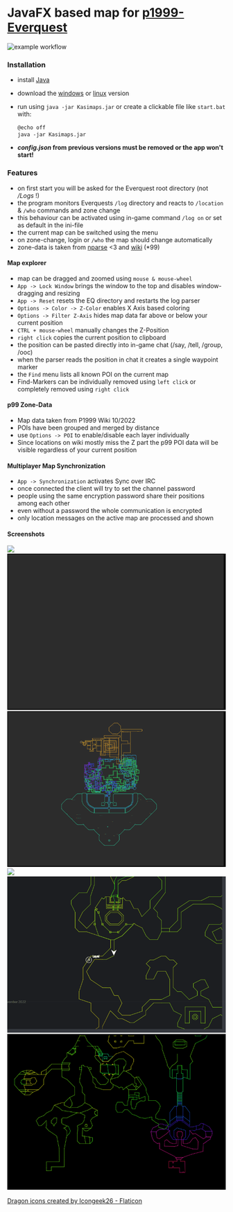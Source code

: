 # JavaFX based map for [p1999-Everquest](https://www.project1999.com/)

![example workflow](https://github.com/mknblch/kasimaps/actions/workflows/build.yml/badge.svg)

### Installation

- install [Java](https://openjdk.org/) 
- download the [windows](https://github.com/mknblch/kasimaps/tree/develop/target/Kasimaps.jar) or [linux](https://github.com/mknblch/kasimaps/tree/develop/target/Kasimaps_lnx.jar) version
- run using `java -jar Kasimaps.jar` or create a clickable file like `start.bat` with:
    ```  
    @echo off
    java -jar Kasimaps.jar
    ```

- **_config.json_ from previous versions must be removed or the app won't start!**

### Features

- on first start you will be asked for the Everquest root directory (not _/Logs_ !)
- the program monitors Everquests `/log` directory and reacts to `/location` & `/who` commands and zone change 
- this behaviour can be activated using in-game command `/log on` or set as default in the ini-file
- the current map can be switched using the menu
- on zone-change, login or `/who` the map should change automatically
- zone-data is taken from [nparse](https://github.com/nomns/nparse) <3 and [wiki](https://wiki.project1999.com) (*99)


#### Map explorer

- map can be dragged and zoomed using `mouse & mouse-wheel`
- `App -> Lock Window` brings the window to the top and disables window-dragging and resizing
- `App -> Reset` resets the EQ directory and restarts the log parser
- `Options -> Color -> Z-Color` enables X Axis based coloring
- `Options -> Filter Z-Axis` hides map data far above or below your current position 
- `CTRL + mouse-wheel` manually changes the Z-Position
- `right click` copies the current position to clipboard
- the position can be pasted directly into in-game chat (/say, /tell, /group, /ooc) 
- when the parser reads the position in chat it creates a single waypoint marker
- the `Find` menu lists all known POI on the current map
- Find-Markers can be individually removed using `left click` or completely removed using `right click` 

#### p99 Zone-Data

- Map data taken from P1999 Wiki 10/2022
- POIs have been grouped and merged by distance
- use `Options -> POI` to enable/disable each layer individually
- Since locations on wiki mostly miss the Z part the p99 POI data will be visible regardless of your current position

#### Multiplayer Map Synchronization

- `App -> Synchronization` activates Sync over IRC
- once connected the client will try to set the channel password
- people using the same encryption password share their positions among each other
- even without a password the whole communication is encrypted
- only location messages on the active map are processed and shown 

#### Screenshots

![](doc/Animation4.gif)
![](doc/Animation.gif)
![](doc/Animation2.gif)
![](doc/Animation5.gif)
![](doc/AnimationMultiplayer.gif)
![](doc/AnimationFind.gif)

<a href="https://www.flaticon.com/free-icons/dragon" title="dragon icons">Dragon icons created by Icongeek26 - Flaticon</a>